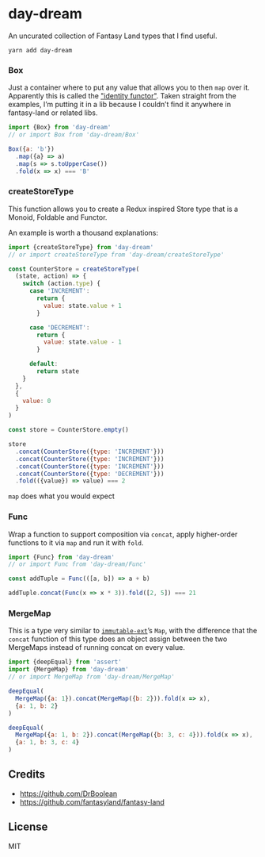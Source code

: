 # day-dream

An uncurated collection of Fantasy Land types that I find useful.

```
yarn add day-dream
```

### Box

Just a container where to put any value that allows you to then `map` over it. Apparently this is called the ["identity functor"](https://egghead.io/lessons/javascript-linear-data-flow-with-container-style-types-box). Taken straight from the examples, I’m putting it in a lib because I couldn’t find it anywhere in fantasy-land or related libs.

```javascript
import {Box} from 'day-dream'
// or import Box from 'day-dream/Box'

Box({a: 'b'})
  .map({a} => a)
  .map(s => s.toUpperCase())
  .fold(x => x) === 'B'
```

### createStoreType

This function allows you to create a Redux inspired Store type that is a Monoid, Foldable and Functor.

An example is worth a thousand explanations:

```javascript
import {createStoreType} from 'day-dream'
// or import createStoreType from 'day-dream/createStoreType'

const CounterStore = createStoreType(
  (state, action) => {
    switch (action.type) {
      case 'INCREMENT':
        return {
          value: state.value + 1
        }

      case 'DECREMENT':
        return {
          value: state.value - 1
        }

      default:
        return state
    }
  },
  {
    value: 0
  }
)

const store = CounterStore.empty()

store
  .concat(CounterStore({type: 'INCREMENT'}))
  .concat(CounterStore({type: 'INCREMENT'}))
  .concat(CounterStore({type: 'INCREMENT'}))
  .concat(CounterStore({type: 'DECREMENT'}))
  .fold(({value}) => value) === 2
```

`map` does what you would expect

### Func

Wrap a function to support composition via `concat`, apply higher-order functions to it via `map` and run it with `fold`.

```javascript
import {Func} from 'day-dream'
// or import Func from 'day-dream/Func'

const addTuple = Func(([a, b]) => a + b)

addTuple.concat(Func(x => x * 3)).fold([2, 5]) === 21
```

### MergeMap

This is a type very similar to [`immutable-ext`](https://github.com/DrBoolean/immutable-ext)’s `Map`, with the difference that the `concat` function of this type does an object assign between the two MergeMaps instead of running concat on every value.

```javascript
import {deepEqual} from 'assert'
import {MergeMap} from 'day-dream'
// or import MergeMap from 'day-dream/MergeMap'

deepEqual(
  MergeMap({a: 1}).concat(MergeMap({b: 2})).fold(x => x),
  {a: 1, b: 2}
)

deepEqual(
  MergeMap({a: 1, b: 2}).concat(MergeMap({b: 3, c: 4})).fold(x => x),
  {a: 1, b: 3, c: 4}
)
```

## Credits

- https://github.com/DrBoolean
- https://github.com/fantasyland/fantasy-land

## License

MIT
